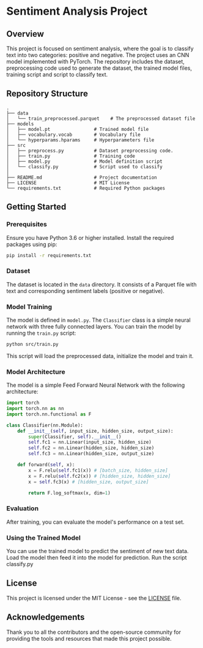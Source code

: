 # Sentiment Analysis Project

## Overview

This project is focused on sentiment analysis, where the goal is to classify text into two categories: positive and negative. The project uses an CNN model implemented with PyTorch. The repository includes the dataset, preprocessing code used to generate the dataset, the trained model files, training script and script to classify text.

## Repository Structure

```
.
├── data
│   └── train_preprocessed.parquet    # The preprocessed dataset file
├── models
│   ├── model.pt                # Trained model file
│   ├── vocabulary.vocab        # Vocabulary file
│   └── hyperparams.hparams     # Hyperparameters file
├── src
│   ├── preprocess.py           # Dataset preprocessing code.
│   ├── train.py                # Training code
│   ├── model.py                # Model definition script
│   └── classify.py             # Script used to classify
│                  
├── README.md                   # Project documentation
├── LICENSE                     # MIT License
└── requirements.txt            # Required Python packages
```

## Getting Started

### Prerequisites

Ensure you have Python 3.6 or higher installed. Install the required packages using pip:

```bash
pip install -r requirements.txt
```

### Dataset

The dataset is located in the `data` directory. It consists of a Parquet file with text and corresponding sentiment labels (positive or negative).

### Model Training

The model is defined in `model.py`. The `Classifier` class is a simple neural network with three fully connected layers. You can train the model by running the `train.py` script:

```bash
python src/train.py
```

This script will load the preprocessed data, initialize the model and train it.

### Model Architecture

The model is a simple Feed Forward Neural Network with the following architecture:

```python
import torch
import torch.nn as nn
import torch.nn.functional as F

class Classifier(nn.Module):
    def __init__(self, input_size, hidden_size, output_size):
        super(Classifier, self).__init__()
        self.fc1 = nn.Linear(input_size, hidden_size)
        self.fc2 = nn.Linear(hidden_size, hidden_size)
        self.fc3 = nn.Linear(hidden_size, output_size)

    def forward(self, x):
        x = F.relu(self.fc1(x)) # [batch_size, hidden_size]
        x = F.relu(self.fc2(x)) # [hidden_size, hidden_size]
        x = self.fc3(x) # [hidden_size, output_size]

        return F.log_softmax(x, dim=1)
```

### Evaluation

After training, you can evaluate the model's performance on a test set.

### Using the Trained Model

You can use the trained model to predict the sentiment of new text data. Load the model then feed it into the model for prediction. Run the script classify.py

## License

This project is licensed under the MIT License - see the [LICENSE](LICENSE) file.

## Acknowledgements

Thank you to all the contributors and the open-source community for providing the tools and resources that made this project possible.
